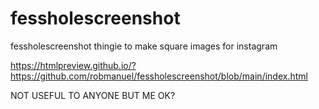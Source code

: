# fessholescreenshot
fessholescreenshot thingie to make square images for instagram

https://htmlpreview.github.io/?https://github.com/robmanuel/fessholescreenshot/blob/main/index.html

NOT USEFUL TO ANYONE BUT ME OK?
